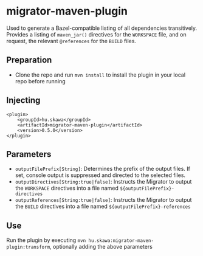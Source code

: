 # migrator-maven-plugin

Used to generate a Bazel-compatible listing of all dependencies transitively. Provides a listing of `maven_jar()` directives for the `WORKSPACE` file, and on request, the relevant `@references` for the `BUILD` files.

## Preparation

- Clone the repo and run `mvn install` to install the plugin in your local repo before running

## Injecting

```
<plugin>
	<groupId>hu.skawa</groupId>
	<artifactId>migrator-maven-plugin</artifactId>
	<version>0.5.0</version>
</plugin>
```

## Parameters

- `outputFilePrefix[String]`: Determines the prefix of the output files. If set, console output is suppressed and directed to the selected files.
- `outputDirectives[String:true|false]`: Instructs the Migrator to output the `WORKSPACE` directives into a file named `${outputFilePrefix}-directives`
- `outputReferences[String:true|false]`: Instructs the Migrator to output the `BUILD` directives into a file named `${outputFilePrefix}-references`

## Use

Run the plugin by executing `mvn hu.skawa:migrator-maven-plugin:transform`, optionally adding the above parameters
